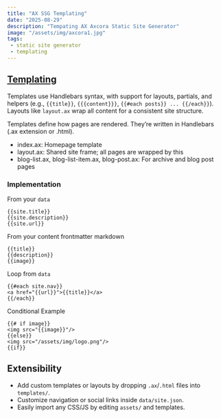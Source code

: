 ```yaml
---
title: "AX SSG Templating"
date: "2025-08-29"
description: "Tempating AX Axcora Static Site Generator"
image: "/assets/img/axcora1.jpg"
tags: 
 - static site generator
 - templating
---
```


## [Templating](/docs/templating.html)

Templates use Handlebars syntax, with support for layouts, partials, and helpers (e.g., `{{title}}`, `{{{content}}}`, `{{#each posts}} ... {{/each}}`). Layouts like `layout.ax` wrap all content for a consistent site structure.

Templates define how pages are rendered. They’re written in Handlebars (.ax extension or .html).
+ index.ax: Homepage template
+ layout.ax: Shared site frame; all pages are wrapped by this
+ blog-list.ax, blog-list-item.ax, blog-post.ax: For archive and blog post pages

### Implementation

From your `data`
```
{{site.title}}
{{site.description}}
{{site.url}}
```

From your content frontmatter markdown
```
{{title}}
{{description}}
{{image}}
```

Loop from `data`
```
{{#each site.nav}}
<a href="{{url}}">{{title}}</a>
{{/each}}
```

Conditional Example
```
{{# if image}}
<img src="{{image}}"/>
{{else}}
<img src="/assets/img/logo.png"/>
{{if}}
```

## Extensibility

- Add custom templates or layouts by dropping `.ax`/`.html` files into `templates/`.
- Customize navigation or social links inside `data/site.json`.
- Easily import any CSS/JS by editing `assets/` and templates.
